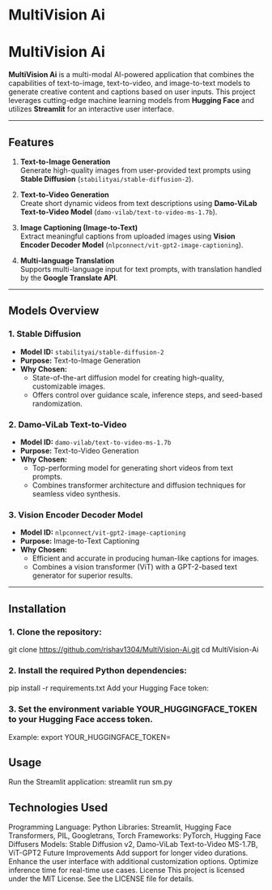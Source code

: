 # MultiVision Ai
# MultiVision Ai
**MultiVision Ai** is a multi-modal AI-powered application that combines the capabilities of text-to-image, text-to-video, and image-to-text models to generate creative content and captions based on user inputs. This project leverages cutting-edge machine learning models from **Hugging Face** and utilizes **Streamlit** for an interactive user interface.

---

## Features

1. **Text-to-Image Generation**  
   Generate high-quality images from user-provided text prompts using **Stable Diffusion** (`stabilityai/stable-diffusion-2`).

2. **Text-to-Video Generation**  
   Create short dynamic videos from text descriptions using **Damo-ViLab Text-to-Video Model** (`damo-vilab/text-to-video-ms-1.7b`).

3. **Image Captioning (Image-to-Text)**  
   Extract meaningful captions from uploaded images using **Vision Encoder Decoder Model** (`nlpconnect/vit-gpt2-image-captioning`).

4. **Multi-language Translation**  
   Supports multi-language input for text prompts, with translation handled by the **Google Translate API**.

---

## Models Overview

### 1. Stable Diffusion
- **Model ID:** `stabilityai/stable-diffusion-2`
- **Purpose:** Text-to-Image Generation  
- **Why Chosen:**  
  - State-of-the-art diffusion model for creating high-quality, customizable images.
  - Offers control over guidance scale, inference steps, and seed-based randomization.

### 2. Damo-ViLab Text-to-Video
- **Model ID:** `damo-vilab/text-to-video-ms-1.7b`
- **Purpose:** Text-to-Video Generation  
- **Why Chosen:**  
  - Top-performing model for generating short videos from text prompts.
  - Combines transformer architecture and diffusion techniques for seamless video synthesis.

### 3. Vision Encoder Decoder Model
- **Model ID:** `nlpconnect/vit-gpt2-image-captioning`
- **Purpose:** Image-to-Text Captioning  
- **Why Chosen:**  
  - Efficient and accurate in producing human-like captions for images.
  - Combines a vision transformer (ViT) with a GPT-2-based text generator for superior results.

---

## Installation

### 1. Clone the repository:
git clone https://github.com/rishav1304/MultiVision-Ai.git
cd MultiVision-Ai


### 2. Install the required Python dependencies:

pip install -r requirements.txt
Add your Hugging Face token:

### 3. Set the environment variable YOUR_HUGGINGFACE_TOKEN to your Hugging Face access token.
Example:
export YOUR_HUGGINGFACE_TOKEN=<your-token>


## Usage
Run the Streamlit application:
streamlit run sm.py


## Technologies Used
 Programming Language: Python
 Libraries: Streamlit, Hugging Face Transformers, PIL, Googletrans, Torch
 Frameworks: PyTorch, Hugging Face Diffusers
 Models: Stable Diffusion v2, Damo-ViLab Text-to-Video MS-1.7B, ViT-GPT2
Future Improvements
Add support for longer video durations.
Enhance the user interface with additional customization options.
Optimize inference time for real-time use cases.
License
This project is licensed under the MIT License. See the LICENSE file for details.


